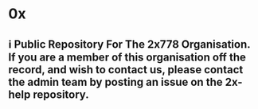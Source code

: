 # 0x
## ℹ️ Public Repository For The 2x778 Organisation. If you are a member of this organisation off the record, and wish to contact us, please contact the admin team by posting an issue on the 2x-help repository.
